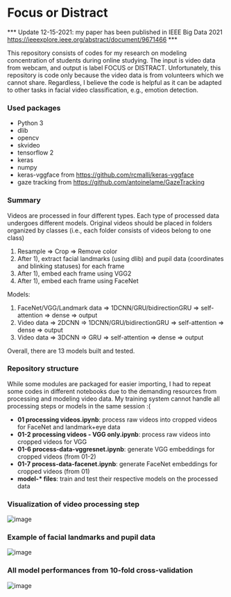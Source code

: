 # Focus or Distract

*** Update 12-15-2021: my paper has been published in IEEE Big Data 2021 https://ieeexplore.ieee.org/abstract/document/9671466 ***

This repository consists of codes for my research on modeling concentration of students during online studying. The input is video data from webcam, and output is label FOCUS or DISTRACT. Unfortunately, this repository is code only because the video data is from volunteers which we cannot share. Regardless, I believe the code is helpful as it can be adapted to other tasks in facial video classification, e.g., emotion detection.

### Used packages

- Python 3
- dlib
- opencv
- skvideo
- tensorflow 2
- keras
- numpy
- keras-vggface from https://github.com/rcmalli/keras-vggface
- gaze tracking from https://github.com/antoinelame/GazeTracking

### Summary

Videos are processed in four different types. Each type of processed data undergoes different models. Original videos should be placed in folders organized by classes (i.e., each folder consists of videos belong to one class)
1. Resample => Crop => Remove color
2. After 1), extract facial landmarks (using dlib) and pupil data (coordinates and blinking statuses) for each frame
3. After 1), embed each frame using VGG2
4. After 1), embed each frame using FaceNet

Models:
1. FaceNet/VGG/Landmark data => 1DCNN/GRU/bidirectionGRU => self-attention => dense => output
2. Video data => 2DCNN => 1DCNN/GRU/bidirectionGRU => self-attention => dense => output
3. Video data => 3DCNN => GRU => self-attention => dense => output

Overall, there are 13 models built and tested.

### Repository structure

While some modules are packaged for easier importing, I had to repeat some codes in different notebooks due to the demanding resources from processing and modeling video data. My training system cannot handle all processing steps or models in the same session :(

- <b>01 processing videos.ipynb</b>: process raw videos into cropped videos for FaceNet and landmark+eye data
- <b>01-2 processing videos - VGG only.ipynb</b>: process raw videos into cropped videos for VGG 
- <b>01-6 process-data-vggresnet.ipynb</b>: generate VGG embeddings for cropped videos (from 01-2)
- <b>01-7 process-data-facenet.ipynb</b>: generate FaceNet embeddings for cropped videos (from 01)
- <b>model-* files</b>: train and test their respective models on the processed data

### Visualization of video processing step

![image](https://user-images.githubusercontent.com/5643444/232187226-232c4ecc-04e8-451b-bc78-8ad6d751e51c.png)

### Example of facial landmarks and pupil data

![image](https://user-images.githubusercontent.com/5643444/232187251-c52ce1bd-2541-44bd-bd03-0a8688d2897c.png)

### All model performances from 10-fold cross-validation

![image](https://user-images.githubusercontent.com/5643444/232187262-e94b2781-a7e9-4275-8f64-182168328ff7.png)
